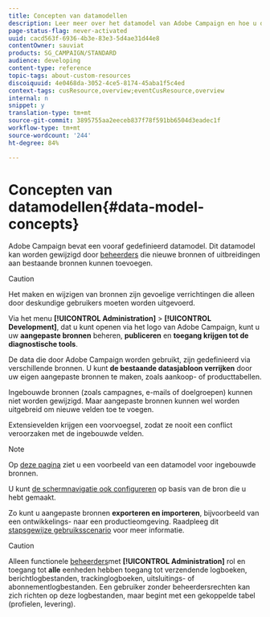 ```yaml
---
title: Concepten van datamodellen
description: Leer meer over het datamodel van Adobe Campaign en hoe u dit kunt wijzigen.
page-status-flag: never-activated
uuid: cacd563f-6936-4b3e-83e3-5d4ae31d44e8
contentOwner: sauviat
products: SG_CAMPAIGN/STANDARD
audience: developing
content-type: reference
topic-tags: about-custom-resources
discoiquuid: 4e0468da-3052-4ce5-8174-45aba1f5c4ed
context-tags: cusResource,overview;eventCusResource,overview
internal: n
snippet: y
translation-type: tm+mt
source-git-commit: 3895755aa2eeceb837f78f591bb6504d3eadec1f
workflow-type: tm+mt
source-wordcount: '244'
ht-degree: 84%

---
```



# Concepten van datamodellen{#data-model-concepts}

Adobe Campaign bevat een vooraf gedefinieerd datamodel. Dit datamodel kan worden gewijzigd door [beheerders](../../administration/using/users-management.md#functional-administrators) die nieuwe bronnen of uitbreidingen aan bestaande bronnen kunnen toevoegen.

>[!CAUTION]
>
>Het maken en wijzigen van bronnen zijn gevoelige verrichtingen die alleen door deskundige gebruikers moeten worden uitgevoerd.

Via het menu **[!UICONTROL Administration]** > **[!UICONTROL Development]**, dat u kunt openen via het logo van Adobe Campaign, kunt u uw **aangepaste bronnen** beheren, **publiceren** en **toegang krijgen tot de diagnostische tools**.

De data die door Adobe Campaign worden gebruikt, zijn gedefinieerd via verschillende bronnen. U kunt **de bestaande datasjabloon verrijken** door uw eigen aangepaste bronnen te maken, zoals aankoop- of producttabellen.

Ingebouwde bronnen (zoals campagnes, e-mails of doelgroepen) kunnen niet worden gewijzigd. Maar aangepaste bronnen kunnen wel worden uitgebreid om nieuwe velden toe te voegen.

Extensievelden krijgen een voorvoegsel, zodat ze nooit een conflict veroorzaken met de ingebouwde velden.

>[!NOTE]
>
>Op [deze pagina](../../developing/using/datamodel-introduction.md) ziet u een voorbeeld van een datamodel voor ingebouwde bronnen.

U kunt [de schermnavigatie ook configureren](configuring-the-screen-definition.md) op basis van de bron die u hebt gemaakt.

Zo kunt u aangepaste bronnen **exporteren en importeren**, bijvoorbeeld van een ontwikkelings- naar een productieomgeving. Raadpleeg dit [stapsgewijze gebruiksscenario](../../automating/using/exporting-importing-custom-resources.md) voor meer informatie.

>[!CAUTION]
>
>Alleen functionele [beheerders](../../administration/using/users-management.md#functional-administrators)met **[!UICONTROL Administration]** rol en toegang tot **alle** eenheden hebben toegang tot verzendende logboeken, berichtlogbestanden, trackinglogboeken, uitsluitings- of abonnementlogbestanden. Een gebruiker zonder beheerdersrechten kan zich richten op deze logbestanden, maar begint met een gekoppelde tabel (profielen, levering).
